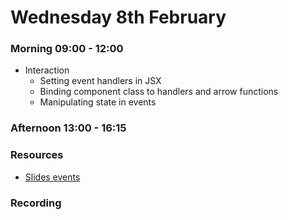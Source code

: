 # Wednesday 8th February

### Morning 09:00 - 12:00

 - Interaction 
	- Setting event handlers in JSX
     - Binding component class to handlers and arrow functions
     - Manipulating state in events 
 

### Afternoon 13:00 - 16:15



### Resources

- [Slides events](https://docs.google.com/presentation/d/1kZJoggqQp26eXBA86LklyumhPufmB4XY9dF71j6l4bA/edit?usp=sharing)


### Recording
